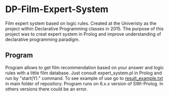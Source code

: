 # DP-Film-Expert-System
Film expert system based on logic rules. Created at the Univeristy as the project within Declarative Programming classes in 2015. The purpose of this project was to creat expert system in Prolog and improve understanding of declarative programming paradigm.

## Program
Program allows to get film recommendation based on your answer and logic rules with a little film database. Just consult expert_system.pl in Prolog and run by "start(Y)." command. To see example of use go to [result_example.txt](result_example.txt) in main folder of repository. Program runs on 6.x.x version of SWI-Prolog. In others versions there could be an error.
